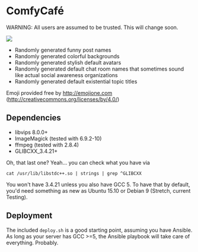 # ComfyCafé

WARNING: All users are assumed to be trusted. This will change soon.

![](https://teru.sexy/gridfs/media/825f2e111a6da8d93569aaf09fbcabca)

- Randomly generated funny post names
- Randomly generated colorful backgrounds
- Randomly generated stylish default avatars
- Randomly generated default chat room names that sometimes sound like actual social awareness organizations
- Randomly generated default existential topic titles

Emoji provided free by http://emojione.com (http://creativecommons.org/licenses/by/4.0/)

## Dependencies

- libvips 8.0.0+
- ImageMagick (tested with 6.9.2-10)
- ffmpeg (tested with 2.8.4)
- GLIBCXX_3.4.21+

Oh, that last one? Yeah... you can check what you have via
```
cat /usr/lib/libstdc++.so | strings | grep ^GLIBCXX
```
You won't have 3.4.21 unless you also have GCC 5. To have that by default, you'd need something as new as Ubuntu 15.10 or Debian 9 (Stretch, current Testing).

## Deployment

The included `deploy.sh` is a good starting point, assuming you have Ansible. As long as your server has GCC >=5, the Ansible playbook will take care of everything. Probably.
